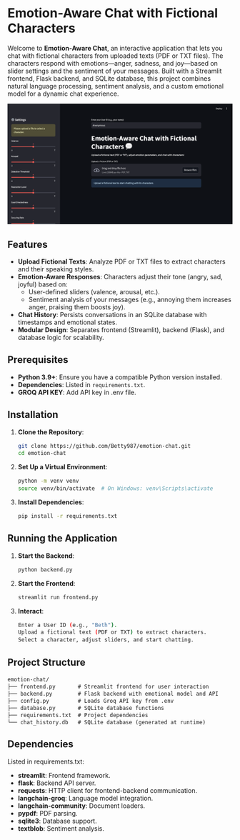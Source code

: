 # Emotion-Aware Chat with Fictional Characters

Welcome to **Emotion-Aware Chat**, an interactive application that lets you chat with fictional characters from uploaded texts (PDF or TXT files). The characters respond with emotions—anger, sadness, and joy—based on slider settings and the sentiment of your messages. Built with a Streamlit frontend, Flask backend, and SQLite database, this project combines natural language processing, sentiment analysis, and a custom emotional model for a dynamic chat experience.

![index Preview](./assets/frontpage.png)  

## Features

- **Upload Fictional Texts**: Analyze PDF or TXT files to extract characters and their speaking styles.
- **Emotion-Aware Responses**: Characters adjust their tone (angry, sad, joyful) based on:
  - User-defined sliders (valence, arousal, etc.).
  - Sentiment analysis of your messages (e.g., annoying them increases anger, praising them boosts joy).
- **Chat History**: Persists conversations in an SQLite database with timestamps and emotional states.
- **Modular Design**: Separates frontend (Streamlit), backend (Flask), and database logic for scalability.

## Prerequisites

- **Python 3.9+**: Ensure you have a compatible Python version installed.
- **Dependencies**: Listed in `requirements.txt`.
- **GROQ API KEY**: Add API key in .env file.

## Installation

1. **Clone the Repository**:
   ```bash
   git clone https://github.com/Betty987/emotion-chat.git
   cd emotion-chat

2. **Set Up a Virtual Environment**:
   ```bash
   python -m venv venv
   source venv/bin/activate  # On Windows: venv\Scripts\activate
2. **Install Dependencies**:
   ```bash
   pip install -r requirements.txt
   
## Running the Application

1. **Start the Backend**:
   ```bash
   python backend.py

2. **Start the Frontend**:
   ```bash
   streamlit run frontend.py
2. **Interact**:
   ```bash
   Enter a User ID (e.g., "Beth").
   Upload a fictional text (PDF or TXT) to extract characters.
   Select a character, adjust sliders, and start chatting.


## Project Structure
```
emotion-chat/
├── frontend.py       # Streamlit frontend for user interaction
├── backend.py        # Flask backend with emotional model and API
├── config.py         # Loads Groq API key from .env
├── database.py       # SQLite database functions
├── requirements.txt  # Project dependencies
└── chat_history.db   # SQLite database (generated at runtime)
```
## Dependencies
Listed in requirements.txt:

- **streamlit**: Frontend framework.
- **flask**: Backend API server.
- **requests**: HTTP client for frontend-backend communication.
- **langchain-groq**: Language model integration.
- **langchain-community**: Document loaders.
- **pypdf**: PDF parsing.
- **sqlite3**: Database support.
- **textblob**: Sentiment analysis.

